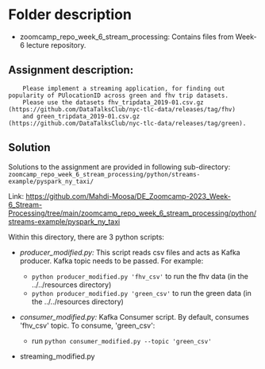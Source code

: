 # Folder description

* zoomcamp_repo_week_6_stream_processing: Contains files from Week-6 lecture repository.

## Assignment description:

        Please implement a streaming application, for finding out popularity of PUlocationID across green and fhv trip datasets.
        Please use the datasets fhv_tripdata_2019-01.csv.gz (https://github.com/DataTalksClub/nyc-tlc-data/releases/tag/fhv)
        and green_tripdata_2019-01.csv.gz (https://github.com/DataTalksClub/nyc-tlc-data/releases/tag/green). 

## Solution

Solutions to the assignment are provided in following sub-directory:
        `zoomcamp_repo_week_6_stream_processing/python/streams-example/pyspark_ny_taxi/`

Link: https://github.com/Mahdi-Moosa/DE_Zoomcamp-2023_Week-6_Stream-Processing/tree/main/zoomcamp_repo_week_6_stream_processing/python/streams-example/pyspark_ny_taxi

Within this directory, there are 3 python scripts:

* *producer_modified.py:* This script reads csv files and acts as Kafka producer. Kafka topic needs to be passed. For example:
    * `python producer_modified.py 'fhv_csv'` to run the fhv data (in the ../../resources directory)
    * `python producer_modified.py 'green_csv'` to run the green data (in the ../../resources directory)

* *consumer_modified.py:* Kafka Consumer script. By default, consumes 'fhv_csv' topic. To consume, 'green_csv':
    * run `python consumer_modified.py --topic 'green_csv'`
* streaming_modified.py